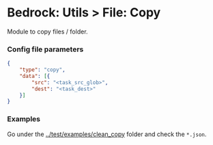 # Bedrock: Utils > File: Copy

Module to copy files / folder.

### Config file parameters
```json
{
    "type": "copy",
    "data": [{
        "src": "<task_src_glob>",
        "dest": "<task_dest>"
    }]    
}
```

### Examples
Go under the [../test/examples/clean_copy](../test/examples/clean_copy) folder and check the `*.json`.
